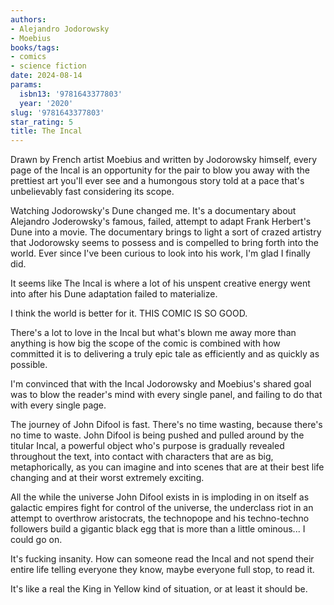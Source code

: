 ```yaml
---
authors:
- Alejandro Jodorowsky
- Moebius
books/tags:
- comics
- science fiction
date: 2024-08-14
params:
  isbn13: '9781643377803'
  year: '2020'
slug: '9781643377803'
star_rating: 5
title: The Incal
---
```


Drawn by French artist Moebius and written by Jodorowsky himself, every page of the Incal is an opportunity for the pair to blow you away with the prettiest art you'll ever see and a humongous story told at a pace that's unbelievably fast considering its scope.

<!--more-->

Watching Jodorowsky's Dune changed me. It's a documentary about Alejandro Joderowsky's famous, failed, attempt to adapt Frank Herbert's Dune into a movie. The documentary brings to light a sort of crazed artistry that Jodorowsky seems to possess and is compelled to bring forth into the world. Ever since I've been curious to look into his work, I'm glad I finally did.

It seems like The Incal is where a lot of his unspent creative energy went into after his Dune adaptation failed to materialize.

I think the world is better for it. THIS COMIC IS SO GOOD.

There's a lot to love in the Incal but what's blown me away more than anything is how big the scope of the comic is combined with how committed it is to delivering a truly epic tale as efficiently and as quickly as possible.

I'm convinced that with the Incal Jodorowsky and Moebius's shared goal was to blow the reader's mind with every single panel, and failing to do that with every single page.

The journey of John Difool is fast. There's no time wasting, because there's no time to waste. John Difool is being pushed and pulled around by the titular Incal, a powerful object who's purpose is gradually revealed throughout the text, into contact with characters that are as big, metaphorically, as you can imagine and into scenes that are at their best life changing and at their worst extremely exciting.

All the while the universe John Difool exists in is imploding in on itself as galactic empires fight for control of the universe, the underclass riot in an attempt to overthrow aristocrats, the technopope and his techno-techno followers build a gigantic black egg that is more than a little ominous... I could go on.

It's fucking insanity. How can someone read the Incal and not spend their entire life telling everyone they know, maybe everyone full stop, to read it.

It's like a real the King in Yellow kind of situation, or at least it should be.
